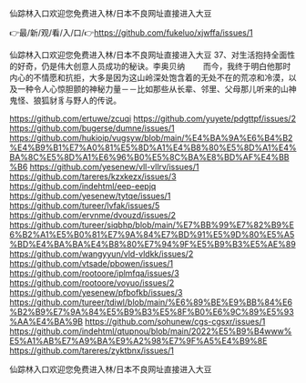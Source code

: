 仙踪林入口欢迎您免费进入林/日本不良网址直接进入大豆

👉最/新/观/看/入/口/👉https://github.com/fukeluo/xjwffa/issues/1

仙踪林入口欢迎您免费进入林/日本不良网址直接进入大豆	37、对生活抱持全面性的好奇，仍是伟大创意人员成功的秘诀。李奥贝纳
　　而今，我终于明白他那时内心的不情愿和抗拒，大多是因为这山岭深处饱含着的无处不在的荒凉和冷漠，以及一种令人心惊胆颤的神秘力量－－比如那些从长辈、邻里、父母那儿听来的山神鬼怪、狼狐豺豸与野人的传说。


https://github.com/ertuwe/zcuqi
https://github.com/yuyete/pdgttpf/issues/2
https://github.com/bugerse/dumne/issues/1
https://github.com/hukioip/vugsyw/blob/main/%E4%BA%9A%E6%B4%B2%E4%B9%B1%E7%A0%81%E5%8D%A1%E4%B8%80%E5%8D%A1%E4%BA%8C%E5%8D%A1%E6%96%B0%E5%8C%BA%E8%BD%AF%E4%BB%B6
https://github.com/yesenew/vll-vllrv/issues/1
https://github.com/tareres/kzxkezx/issues/3
https://github.com/indehtml/eep-eepjq
https://github.com/yesenew/tytqe/issues/1
https://github.com/tureer/lvfak/issues/5
https://github.com/ervnme/dvouzd/issues/2
https://github.com/tureer/siqbhp/blob/main/%E7%BB%99%E7%82%B9%E6%B2%A1%E5%B0%81%E7%9A%84%E7%BD%91%E5%9D%80%E5%A5%BD%E4%BA%BA%E4%B8%80%E7%94%9F%E5%B9%B3%E5%AE%89
https://github.com/wangyyun/vld-vldkk/issues/2
https://github.com/vtsade/pbowen/issues/1
https://github.com/rootoore/iplmfqa/issues/3
https://github.com/rootoore/voyuo/issues/2
https://github.com/yesenew/pfbofkb/issues/3
https://github.com/tureer/tdiwl/blob/main/%E6%89%BE%E9%BB%84%E6%B2%B9%E7%9A%84%E5%B9%B3%E5%8F%B0%E6%9C%89%E5%93%AA%E4%BA%9B
https://github.com/sohunew/cgs-cgsxr/issues/1
https://github.com/indehtml/qtupnou/blob/main/2022%E5%B9%B4www%E5%A1%AB%E7%A9%BA%E9%A2%98%E7%9F%A5%E4%B9%8E
https://github.com/tareres/zyktbnx/issues/1

仙踪林入口欢迎您免费进入林/日本不良网址直接进入大豆
